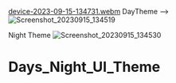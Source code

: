 [device-2023-09-15-134731.webm](https://github.com/nishitaHyperlink/Days_Night_UI_Theme/assets/141806047/0d01787e-7981-4852-a364-87053dabe6b3)
DayTheme -->
![Screenshot_20230915_134519](https://github.com/nishitaHyperlink/Days_Night_UI_Theme/assets/141806047/c5ba5511-67d1-4d03-ae3e-373f9a8c0b33)

Night Theme
![Screenshot_20230915_134530](https://github.com/nishitaHyperlink/Days_Night_UI_Theme/assets/141806047/608cef60-56d5-4e9f-aa19-8606516aaaaa)

# Days_Night_UI_Theme
